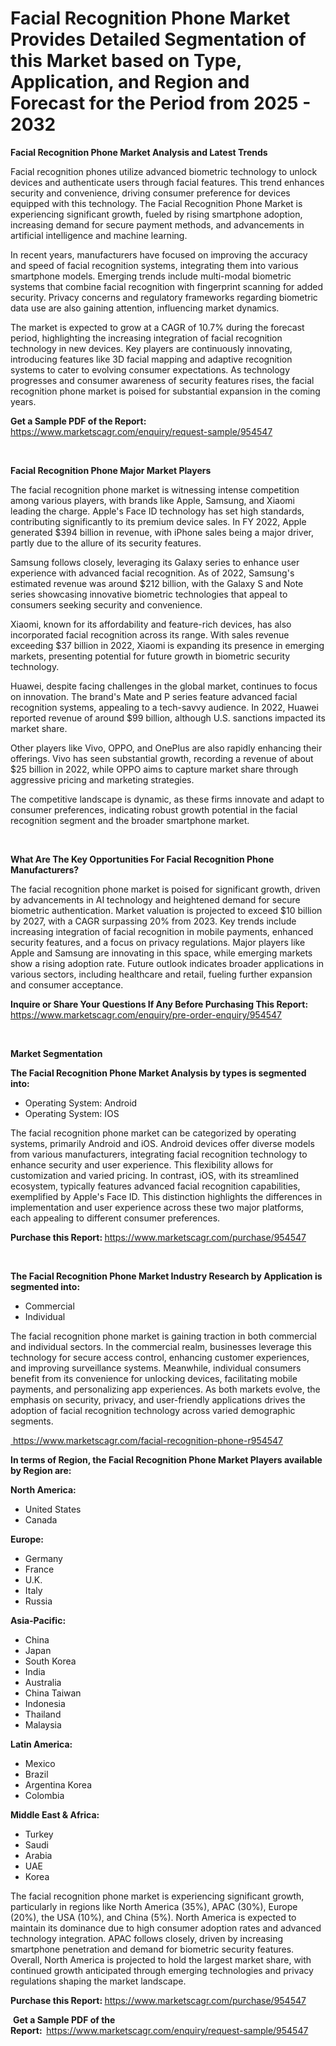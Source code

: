 <p><h1>Facial Recognition Phone Market Provides Detailed Segmentation of this Market based on Type, Application, and Region and Forecast for the Period from 2025 - 2032</h1></p><p><strong>Facial Recognition Phone Market Analysis and Latest Trends</strong></p>
<p><p>Facial recognition phones utilize advanced biometric technology to unlock devices and authenticate users through facial features. This trend enhances security and convenience, driving consumer preference for devices equipped with this technology. The Facial Recognition Phone Market is experiencing significant growth, fueled by rising smartphone adoption, increasing demand for secure payment methods, and advancements in artificial intelligence and machine learning. </p><p>In recent years, manufacturers have focused on improving the accuracy and speed of facial recognition systems, integrating them into various smartphone models. Emerging trends include multi-modal biometric systems that combine facial recognition with fingerprint scanning for added security. Privacy concerns and regulatory frameworks regarding biometric data use are also gaining attention, influencing market dynamics.</p><p>The market is expected to grow at a CAGR of 10.7% during the forecast period, highlighting the increasing integration of facial recognition technology in new devices. Key players are continuously innovating, introducing features like 3D facial mapping and adaptive recognition systems to cater to evolving consumer expectations. As technology progresses and consumer awareness of security features rises, the facial recognition phone market is poised for substantial expansion in the coming years.</p></p>
<p><strong>Get a Sample PDF of the Report:&nbsp;</strong> <a href="https://www.marketscagr.com/enquiry/request-sample/954547?utm_campaign=3540&utm_medium=2&utm_source=Github&utm_content=ia&utm_term=18042025&utm_id=facial-recognition-phone">https://www.marketscagr.com/enquiry/request-sample/954547</a></p>
<p>&nbsp;</p>
<p><strong>Facial Recognition Phone Major Market Players</strong></p>
<p><p>The facial recognition phone market is witnessing intense competition among various players, with brands like Apple, Samsung, and Xiaomi leading the charge. Apple's Face ID technology has set high standards, contributing significantly to its premium device sales. In FY 2022, Apple generated $394 billion in revenue, with iPhone sales being a major driver, partly due to the allure of its security features.</p><p>Samsung follows closely, leveraging its Galaxy series to enhance user experience with advanced facial recognition. As of 2022, Samsung's estimated revenue was around $212 billion, with the Galaxy S and Note series showcasing innovative biometric technologies that appeal to consumers seeking security and convenience.</p><p>Xiaomi, known for its affordability and feature-rich devices, has also incorporated facial recognition across its range. With sales revenue exceeding $37 billion in 2022, Xiaomi is expanding its presence in emerging markets, presenting potential for future growth in biometric security technology.</p><p>Huawei, despite facing challenges in the global market, continues to focus on innovation. The brand's Mate and P series feature advanced facial recognition systems, appealing to a tech-savvy audience. In 2022, Huawei reported revenue of around $99 billion, although U.S. sanctions impacted its market share.</p><p>Other players like Vivo, OPPO, and OnePlus are also rapidly enhancing their offerings. Vivo has seen substantial growth, recording a revenue of about $25 billion in 2022, while OPPO aims to capture market share through aggressive pricing and marketing strategies.</p><p>The competitive landscape is dynamic, as these firms innovate and adapt to consumer preferences, indicating robust growth potential in the facial recognition segment and the broader smartphone market.</p></p>
<p>&nbsp;</p>
<p><strong>What Are The Key Opportunities For Facial Recognition Phone Manufacturers?</strong></p>
<p><p>The facial recognition phone market is poised for significant growth, driven by advancements in AI technology and heightened demand for secure biometric authentication. Market valuation is projected to exceed $10 billion by 2027, with a CAGR surpassing 20% from 2023. Key trends include increasing integration of facial recognition in mobile payments, enhanced security features, and a focus on privacy regulations. Major players like Apple and Samsung are innovating in this space, while emerging markets show a rising adoption rate. Future outlook indicates broader applications in various sectors, including healthcare and retail, fueling further expansion and consumer acceptance.</p></p>
<p><strong>Inquire or Share Your Questions If Any Before Purchasing This Report:</strong> <a href="https://www.marketscagr.com/enquiry/pre-order-enquiry/954547?utm_campaign=3540&utm_medium=2&utm_source=Github&utm_content=ia&utm_term=18042025&utm_id=facial-recognition-phone">https://www.marketscagr.com/enquiry/pre-order-enquiry/954547</a></p>
<p>&nbsp;</p>
<p><strong>Market Segmentation</strong></p>
<p><strong>The Facial Recognition Phone Market Analysis by types is segmented into:</strong></p>
<p><ul><li>Operating System: Android</li><li>Operating System: IOS</li></ul></p>
<p><p>The facial recognition phone market can be categorized by operating systems, primarily Android and iOS. Android devices offer diverse models from various manufacturers, integrating facial recognition technology to enhance security and user experience. This flexibility allows for customization and varied pricing. In contrast, iOS, with its streamlined ecosystem, typically features advanced facial recognition capabilities, exemplified by Apple's Face ID. This distinction highlights the differences in implementation and user experience across these two major platforms, each appealing to different consumer preferences.</p></p>
<p><strong>Purchase this Report:&nbsp;</strong><a href="https://www.marketscagr.com/purchase/954547?utm_campaign=3540&utm_medium=2&utm_source=Github&utm_content=ia&utm_term=18042025&utm_id=facial-recognition-phone">https://www.marketscagr.com/purchase/954547</a></p>
<p>&nbsp;</p>
<p><strong>The Facial Recognition Phone Market Industry Research by Application is segmented into:</strong></p>
<p><ul><li>Commercial</li><li>Individual</li></ul></p>
<p><p>The facial recognition phone market is gaining traction in both commercial and individual sectors. In the commercial realm, businesses leverage this technology for secure access control, enhancing customer experiences, and improving surveillance systems. Meanwhile, individual consumers benefit from its convenience for unlocking devices, facilitating mobile payments, and personalizing app experiences. As both markets evolve, the emphasis on security, privacy, and user-friendly applications drives the adoption of facial recognition technology across varied demographic segments.</p></p>
<p><a href="https://www.marketscagr.com/facial-recognition-phone-r954547?utm_campaign=3540&utm_medium=2&utm_source=Github&utm_content=ia&utm_term=18042025&utm_id=facial-recognition-phone">&nbsp;https://www.marketscagr.com/facial-recognition-phone-r954547</a></p>
<p><strong>In terms of Region, the Facial Recognition Phone Market Players available by Region are:</strong></p>
<p>
    <p> <strong> North America: </strong>
        <ul>
            <li>United States</li>
            <li>Canada</li>
        </ul>
        </p> 
    <p> <strong> Europe: </strong>
        <ul>
            <li>Germany</li>
            <li>France</li>
            <li>U.K.</li>
            <li>Italy</li>
            <li>Russia</li>
        </ul>
        </p> 
    <p> <strong> Asia-Pacific: </strong>
        <ul>
            <li>China</li>
            <li>Japan</li>
            <li>South Korea</li>
            <li>India</li>
            <li>Australia</li>
            <li>China Taiwan</li>
            <li>Indonesia</li>
            <li>Thailand</li>
            <li>Malaysia</li>
        </ul>
        </p> 
    <p> <strong> Latin America: </strong>
        <ul>
            <li>Mexico</li>
            <li>Brazil</li>
            <li>Argentina Korea</li>
            <li>Colombia</li>
        </ul>
        </p> 
    <p> <strong> Middle East & Africa: </strong>
        <ul>
            <li>Turkey</li>
            <li>Saudi</li>
            <li>Arabia</li>
            <li>UAE</li>
            <li>Korea</li>
        </ul>
    </p>
    </p>
<p><p>The facial recognition phone market is experiencing significant growth, particularly in regions like North America (35%), APAC (30%), Europe (20%), the USA (10%), and China (5%). North America is expected to maintain its dominance due to high consumer adoption rates and advanced technology integration. APAC follows closely, driven by increasing smartphone penetration and demand for biometric security features. Overall, North America is projected to hold the largest market share, with continued growth anticipated through emerging technologies and privacy regulations shaping the market landscape.</p></p>
<p><strong>Purchase this Report: </strong><a href="https://www.marketscagr.com/purchase/954547?utm_campaign=3540&utm_medium=2&utm_source=Github&utm_content=ia&utm_term=18042025&utm_id=facial-recognition-phone">https://www.marketscagr.com/purchase/954547</a></p>
<p>&nbsp;<strong>Get a Sample PDF of the Report:&nbsp;&nbsp;</strong><a href="https://www.marketscagr.com/enquiry/request-sample/954547?utm_campaign=3540&utm_medium=2&utm_source=Github&utm_content=ia&utm_term=18042025&utm_id=facial-recognition-phone">https://www.marketscagr.com/enquiry/request-sample/954547</a></p>
<p><strong></strong></p>
<p><p></p><p></p><p></p></p>